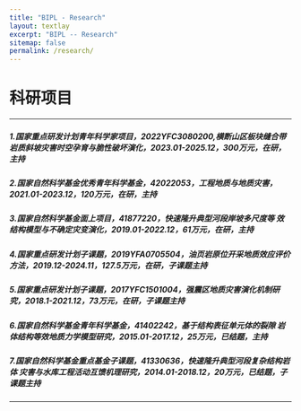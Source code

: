 ```yaml
---
title: "BIPL - Research"
layout: textlay
excerpt: "BIPL -- Research"
sitemap: false
permalink: /research/
---
```


# 科研项目

---

##### 1.国家重点研发计划青年科学家项目，2022YFC3080200,横断山区板块缝合带岩质斜坡灾害时空孕育与脆性破坏演化，2023.01-2025.12，300万元，在研，主持

##### 2.国家自然科学基金优秀青年科学基金，42022053，工程地质与地质灾害，2021.01-2023.12，120万元，在研，主持

##### 3.国家自然科学基金面上项目，41877220，快速隆升典型河段岸坡多尺度等 效结构模型与不确定灾变演化，2019.01-2022.12，61万元，在研，主持

##### 4.国家重点研发计划子课题，2019YFA0705504，油页岩原位开采地质效应评价方法，2019.12-2024.11，127.5万元，在研，子课题主持

##### 5.国家重点研发计划子课题，2017YFC1501004，强震区地质灾害演化机制研究，2018.1-2021.12，73万元，在研，子课题主持

##### 6.国家自然科学基金青年科学基金，41402242，基于结构表征单元体的裂隙 岩体结构等效地质力学模型研究，2015.01-2017.12，25万元，已结题，主持

##### 7.国家自然科学基金重点基金子课题，41330636，快速隆升典型河段复杂结构岩体 灾害与水库工程活动互馈机理研究，2014.01-2018.12，20万元，已结题，子课题主持


---



